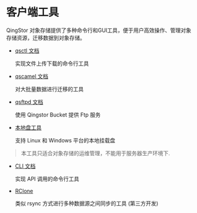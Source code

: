 ---
---

# 客户端工具

QingStor 对象存储提供了多种命令行和GUI工具，便于用户高效操作、管理对象存储资源，迁移数据到对象存储。

- [qsctl 文档](qsctl.html)

  实现文件上传下载的命令行工具

- [qscamel 文档](qscamel.html)

  对大批量数据进行迁移的工具

- [qsftpd 文档](qsftpd.html)

  使用 Qingstor Bucket 提供 Ftp 服务

- [本地盘工具](local_fs_tools/index.html)

  支持 Linux 和 Windows 平台的本地挂载盘

> 本工具只适合对象存储的运维管理，不能用于服务器生产环境下.

- [CLI 文档](cli.html)

  实现 API 调用的命令行工具

- [RClone](http://rclone.org)

  类似 rsync 方式进行多种数据源之间同步的工具 (第三方开发)
